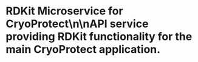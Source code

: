 # RDKit Microservice for CryoProtect\n\nAPI service providing RDKit functionality for the main CryoProtect application.

